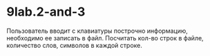 # 9lab.2-and-3
Пользователь вводит с клавиатуры построчно информацию, необходимо  ее записать в файл. Посчитать кол-во строк в файле, количество слов, символов в каждой строке.
